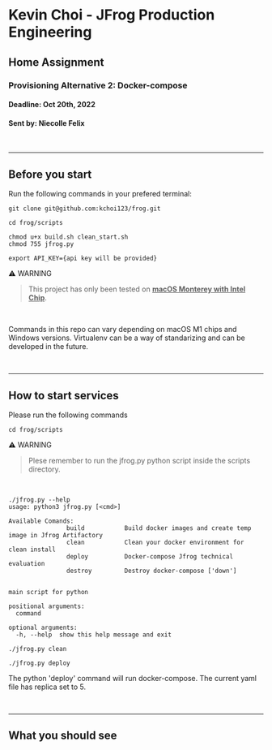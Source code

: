 # Kevin Choi - JFrog Production Engineering
## Home Assignment
### Provisioning Alternative 2: Docker-compose
#### Deadline: Oct 20th, 2022
#### Sent by: Niecolle Felix
<br>
<hr>

## Before you start
<p>Run the following commands in your prefered terminal: </p>

```
git clone git@github.com:kchoi123/frog.git

cd frog/scripts

chmod u+x build.sh clean_start.sh
chmod 755 jfrog.py

export API_KEY={api key will be provided}
```

⚠️ WARNING

> This project has only been tested on <b><u>macOS Monterey with Intel Chip</u></b>.

<br>
<p>Commands in this repo can vary depending on macOS M1 chips and Windows versions. Virtualenv can be a way of standarizing and can be developed in the future.</p>
<br>
<hr>

## How to start services
<p>Please run the following commands</p>

```
cd frog/scripts
```

⚠️ WARNING
> Plese remember to run the jfrog.py python script inside the scripts directory.

<br>

```
./jfrog.py --help
usage: python3 jfrog.py [<cmd>]

Available Comands:
                build           Build docker images and create temp image in Jfrog Artifactory
                clean           Clean your docker environment for clean install
                deploy          Docker-compose Jfrog technical evaluation
                destroy         Destroy docker-compose ['down']


main script for python

positional arguments:
  command

optional arguments:
  -h, --help  show this help message and exit
```

```
./jfrog.py clean

./jfrog.py deploy
```
<p>The python 'deploy' command will run docker-compose. The current yaml file has replica set to 5.</p>
<br>
<hr>

## What you should see
